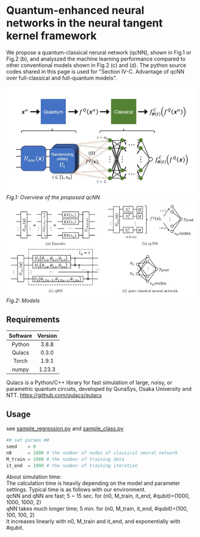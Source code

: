 # Quantum-enhanced neural networks in the neural tangent kernel framework

We propose a quantum-classical nerural network (qcNN), shown in Fig.1 or Fig.2 (b), and analyszed the machine learning performance compared to other conventional models shown in Fig.2 (c) and (d).
The python source codes shared in this page is used for "Section IV-C. Advantage of qcNN over full-classical and full-quantum models".

![Fig.1](https://github.com/htzk/qentk/blob/main/FIG1.jpg)
*Fig.1: Overview of the proposed qcNN*
![Fig.2](https://github.com/htzk/qentk/blob/main/FIG2.jpg)
*Fig.2: Models*

## Requirements

|Software|Version|
|:---:|:---:|
|Python|3.8.8|
|Qulacs|0.3.0|
|Torch|1.9.1|
|numpy|1.23.3|

Qulacs is a Python/C++ library for fast simulation of large, noisy, or parametric quantum circuits, developed by QunaSys, Osaka University and NTT.
https://github.com/qulacs/qulacs

## Usage

see [sample_regression.py](https://github.com/htzk/qentk/blob/main/sample_regression.py) and [sample_class.py](https://github.com/htzk/qentk/blob/main/sample_class.py)

```python
## set params ##
seed    = 0
n0      = 1000 # the number of nodes of classical neural network
M_train = 1000 # the number of training data
it_end  = 1000 # the number of training iteration
```

About simulation time:  
The calculation time is heavily depending on the model and parameter settings.
Typical time is as follows with our environment.  
  qcNN and qNN are fast; 5 ~ 15 sec. for (n0, M_train, it_end, #qubit)=(1000, 1000, 1000, 2)  
  qNN takes much longer time; 5 min. for (n0, M_train, it_end, #qubit)=(100, 100, 100, 2)  
It increases linearly with n0, M_train and it_end, and exponentially with #qubit.
